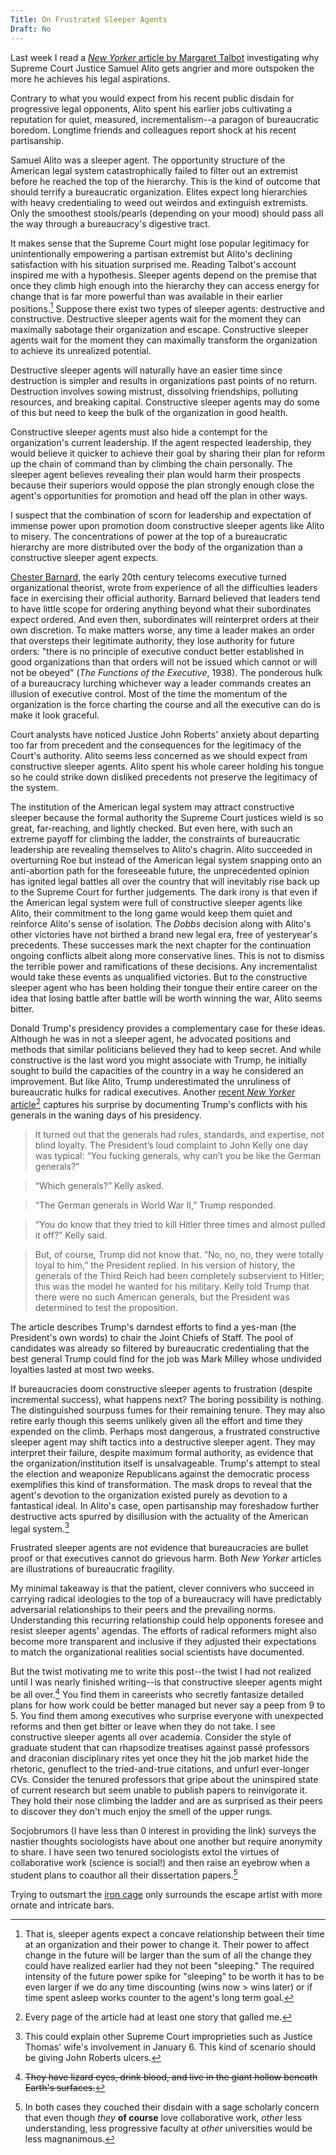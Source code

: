 ```yaml
---
Title: On Frustrated Sleeper Agents
Draft: No
---
```


Last week I read a [*New Yorker* article by Margaret Talbot](https://www.newyorker.com/magazine/2022/09/05/justice-alitos-crusade-against-a-secular-america-isnt-over) investigating why Supreme Court Justice Samuel Alito gets angrier and more outspoken the more he achieves his legal aspirations.

Contrary to what you would expect from his recent public disdain for progressive legal opponents, Alito spent his earlier jobs cultivating a reputation for quiet, measured, incrementalism--a paragon of bureaucratic boredom. 
Longtime friends and colleagues report shock at his recent partisanship.

Samuel Alito was a sleeper agent.
The opportunity structure of the American legal system catastrophically failed to filter out an extremist before he reached the top of the hierarchy.
This is the kind of outcome that should terrify a bureaucratic organization.
Elites expect long hierarchies with heavy credentialing to weed out weirdos and extinguish extremists. 
Only the smoothest stools/pearls (depending on your mood) should pass all the way through a bureaucracy's digestive tract. 

It makes sense that the Supreme Court might lose popular legitimacy for unintentionally empowering a partisan extremist but Alito's declining satisfaction with his situation surprised me.
Reading Talbot's account inspired me with a hypothesis. 
Sleeper agents depend on the premise that once they climb high enough into the hierarchy they can access energy for change that is far more powerful than was available in their earlier positions.[^1] 
Suppose there exist two types of sleeper agents: destructive and constructive. 
Destructive sleeper agents wait for the moment they can maximally sabotage their organization and escape.
Constructive sleeper agents wait for the moment they can maximally transform the organization to achieve its unrealized potential.

Destructive sleeper agents will naturally have an easier time since destruction is simpler and results in organizations past points of no return.
Destruction involves sowing mistrust, dissolving friendships, polluting resources, and breaking capital.
Constructive sleeper agents may do some of this but need to keep the bulk of the organization in good health. 

Constructive sleeper agents must also hide a contempt for the organization's current leadership. 
If the agent respected leadership, they would believe it quicker to achieve their goal by sharing their plan for reform up the chain of command than by climbing the chain personally.
The sleeper agent believes revealing their plan would harm their prospects because their superiors would oppose the plan strongly enough close the agent's opportunities for promotion and head off the plan in other ways. 

I suspect that the combination of scorn for leadership and expectation of immense power upon promotion doom constructive sleeper agents like Alito to misery.
The concentrations of power at the top of a bureaucratic hierarchy are more distributed over the body of the organization than a constructive sleeper agent expects.

[Chester Barnard](https://en.wikipedia.org/wiki/Chester_Barnard), the early 20th century telecoms executive turned organizational theorist, wrote from experience of all the difficulties leaders face in exercising their official authority. 
Barnard believed that leaders tend to have little scope for ordering anything beyond what their subordinates expect ordered. And even then, subordinates will reinterpret orders at their own discretion. 
To make matters worse, any time a leader makes an order that oversteps their legitimate authority, they lose authority for future orders: "there is no principle of executive conduct better established in good organizations than that orders will not be issued which cannot or will not be obeyed" (*The Functions of the Executive*, 1938). 
The ponderous hulk of a bureaucracy lurching whichever way a leader commands creates an illusion of executive control. 
Most of the time the momentum of the organization is the force charting the course and all the executive can do is make it look graceful.

Court analysts have noticed Justice John Roberts' anxiety about departing too far from precedent and the consequences for the legitimacy of the Court's authority. 
Alito seems less concerned as we should expect from constructive sleeper agents.
Alito spent his whole career holding his tongue so he could strike down disliked precedents not preserve the legitimacy of the system.

The institution of the American legal system may attract constructive sleeper because the formal authority the Supreme Court justices wield is so great, far-reaching, and lightly checked.
But even here, with such an extreme payoff for climbing the ladder, the constraints of bureaucratic leadership are revealing themselves to Alito's chagrin.
Alito succeeded in overturning Roe but instead of the American legal system snapping onto an anti-abortion path for the foreseeable future, the unprecedented opinion has ignited legal battles all over the country that will inevitably rise back up to the Supreme Court for further judgements.
The dark irony is that even if the American legal system were full of constructive sleeper agents like Alito, their commitment to the long game would keep them quiet and reinforce Alito's sense of isolation.
The *Dobbs* decision along with Alito's other victories have not birthed a brand new legal era, free of yesteryear's precedents. 
These successes mark the next chapter for the continuation ongoing conflicts albeit along more conservative lines.
This is not to dismiss the terrible power and ramifications of these decisions.
Any incrementalist would take these events as unqualified victories. 
But to the constructive sleeper agent who has been holding their tongue their entire career on the idea that losing battle after battle will be worth winning the war, Alito seems bitter.

Donald Trump's presidency provides a complementary case for these ideas.
Although he was in not a sleeper agent, he advocated positions and methods that similar politicians believed they had to keep secret.
And while constructive is the last word you might associate with Trump, he initially sought to build the capacities of the country in a way he considered an improvement.
But like Alito, Trump underestimated the unruliness of bureaucratic hulks for radical executives. 
Another [recent *New Yorker* article](https://www.newyorker.com/magazine/2022/08/15/inside-the-war-between-trump-and-his-generals)[^2] captures his surprise by documenting Trump's conflicts with his generals in the waning days of his presidency.

> It turned out that the generals had rules, standards, and expertise, not blind loyalty. The President’s loud complaint to John Kelly one day was typical: “You fucking generals, why can’t you be like the German generals?”

> “Which generals?” Kelly asked.

> “The German generals in World War II,” Trump responded.

> “You do know that they tried to kill Hitler three times and almost pulled it off?” Kelly said.

>  But, of course, Trump did not know that. “No, no, no, they were totally loyal to him,” the President replied. In his version of history, the generals of the Third Reich had been completely subservient to Hitler; this was the model he wanted for his military. Kelly told Trump that there were no such American generals, but the President was determined to test the proposition.

The article describes Trump's darndest efforts to find a yes-man (the President's own words) to chair the Joint Chiefs of Staff. 
The pool of candidates was already so filtered by bureaucratic credentialing that the best general Trump could find for the job was Mark Milley whose undivided loyalties lasted at most two weeks.

If bureaucracies doom constructive sleeper agents to frustration (despite incremental success), what happens next? 
The boring possibility is nothing.
The distinguished sourpuss fumes for their remaining tenure.
They may also retire early though this seems unlikely given all the effort and time they expended on the climb.
Perhaps most dangerous, a frustrated constructive sleeper agent may shift tactics into a destructive sleeper agent.
They may interpret their failure, despite maximum formal authority, as evidence that the organization/institution itself is unsalvageable.
Trump's attempt to steal the election and weaponize Republicans against the democratic process exemplifies this kind of transformation.
The mask drops to reveal that the agent's devotion to the organization existed purely as devotion to a fantastical ideal.
In Alito's case, open partisanship may foreshadow further destructive acts spurred by disillusion with the actuality of the American legal system.[^3]

Frustrated sleeper agents are not evidence that bureaucracies are bullet proof or that executives cannot do grievous harm. 
Both *New Yorker* articles are illustrations of bureaucratic fragility.

My minimal takeaway is that the patient, clever connivers who succeed in carrying radical ideologies to the top of a bureaucracy will have predictably adversarial relationships to their peers and the prevailing norms.
Understanding this recurring relationship could help opponents foresee and resist sleeper agents' agendas. 
The efforts of radical reformers might also become more transparent and inclusive if they adjusted their expectations to match the organizational realities social scientists have documented.

But the twist motivating me to write this post--the twist I had not realized until I was nearly finished writing--is that constructive sleeper agents might be all over.[^4]
You find them in careerists who secretly fantasize detailed plans for how work could be better managed but never say a peep from 9 to 5.
You find them among executives who surprise everyone with unexpected reforms and then get bitter or leave when they do not take.
I see constructive sleeper agents all over academia.
Consider the style of graduate student that can rhapsodize treatises against passé professors and draconian disciplinary rites yet once they hit the job market hide the rhetoric, genuflect to the tried-and-true citations, and unfurl ever-longer CVs.
Consider the tenured professors that gripe about the uninspired state of current research but seem unable to publish papers to reinvigorate it.
They hold their nose climbing the ladder and are as surprised as their peers to discover they don't much enjoy the smell of the upper rungs.

Socjobrumors (I have less than 0 interest in providing the link) surveys the nastier thoughts sociologists have about one another but require anonymity to share. I have seen two tenured sociologists extol the virtues of collaborative work (science is social!) and then raise an eyebrow when a student plans to coauthor all their dissertation papers.[^5]

Trying to outsmart the [iron cage](https://en.wikipedia.org/wiki/Iron_cage) only surrounds the escape artist with more ornate and intricate bars.

[^1]: That is, sleeper agents expect a concave relationship between their time at an organization and their power to change it. Their power to affect change in the future will be larger than the sum of all the change they could have realized earlier had they not been "sleeping." The required intensity of the future power spike for "sleeping" to be worth it has to be even larger if we do any time discounting (wins now > wins later) or if time spent asleep works counter to the agent's long term goal.
[^2]: Every page of the article had at least one story that galled me.
[^3]: This could explain other Supreme Court improprieties such as Justice Thomas' wife's involvement in January 6. This kind of scenario should be giving John Roberts ulcers.
[^4]: ~~They have lizard eyes, drink blood, and live in the giant hollow beneath Earth's surfaces.~~
[^5]: In both cases they couched their disdain with a sage scholarly concern that even though *they* __of course__ love collaborative work, *other* less understanding, less progressive faculty at *other* universities would be less magnanimous.